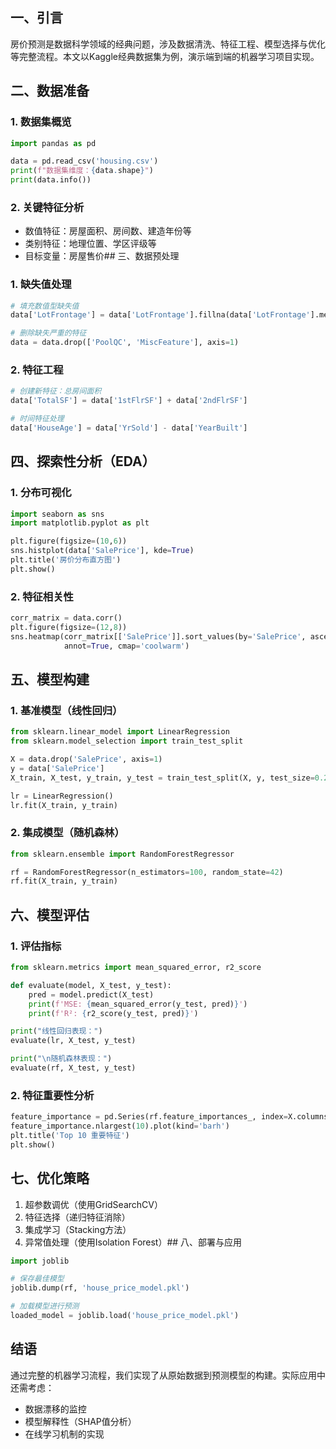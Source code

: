 ## 一、引言
房价预测是数据科学领域的经典问题，涉及数据清洗、特征工程、模型选择与优化等完整流程。本文以Kaggle经典数据集为例，演示端到端的机器学习项目实现。
## 二、数据准备
### 1. 数据集概览

```python
import pandas as pd

data = pd.read_csv('housing.csv')
print(f"数据集维度：{data.shape}")
print(data.info())
```
### 2. 关键特征分析

- 数值特征：房屋面积、房间数、建造年份等
- 类别特征：地理位置、学区评级等
- 目标变量：房屋售价## 三、数据预处理
### 1. 缺失值处理

```python
# 填充数值型缺失值
data['LotFrontage'] = data['LotFrontage'].fillna(data['LotFrontage'].median())

# 删除缺失严重的特征
data = data.drop(['PoolQC', 'MiscFeature'], axis=1)
```
### 2. 特征工程

```python
# 创建新特征：总房间面积
data['TotalSF'] = data['1stFlrSF'] + data['2ndFlrSF']

# 时间特征处理
data['HouseAge'] = data['YrSold'] - data['YearBuilt']
```
## 四、探索性分析（EDA）
### 1. 分布可视化

```python
import seaborn as sns
import matplotlib.pyplot as plt

plt.figure(figsize=(10,6))
sns.histplot(data['SalePrice'], kde=True)
plt.title('房价分布直方图')
plt.show()
```
### 2. 特征相关性

```python
corr_matrix = data.corr()
plt.figure(figsize=(12,8))
sns.heatmap(corr_matrix[['SalePrice']].sort_values(by='SalePrice', ascending=False), 
            annot=True, cmap='coolwarm')
```
## 五、模型构建
### 1. 基准模型（线性回归）

```python
from sklearn.linear_model import LinearRegression
from sklearn.model_selection import train_test_split

X = data.drop('SalePrice', axis=1)
y = data['SalePrice']
X_train, X_test, y_train, y_test = train_test_split(X, y, test_size=0.2)

lr = LinearRegression()
lr.fit(X_train, y_train)
```
### 2. 集成模型（随机森林）

```python
from sklearn.ensemble import RandomForestRegressor

rf = RandomForestRegressor(n_estimators=100, random_state=42)
rf.fit(X_train, y_train)
```
## 六、模型评估
### 1. 评估指标

```python
from sklearn.metrics import mean_squared_error, r2_score

def evaluate(model, X_test, y_test):
    pred = model.predict(X_test)
    print(f'MSE: {mean_squared_error(y_test, pred)}')
    print(f'R²: {r2_score(y_test, pred)}')

print("线性回归表现：")
evaluate(lr, X_test, y_test)

print("\n随机森林表现：")
evaluate(rf, X_test, y_test)
```
### 2. 特征重要性分析

```python
feature_importance = pd.Series(rf.feature_importances_, index=X.columns)
feature_importance.nlargest(10).plot(kind='barh')
plt.title('Top 10 重要特征')
plt.show()
```
## 七、优化策略

1. 超参数调优（使用GridSearchCV）
2. 特征选择（递归特征消除）
3. 集成学习（Stacking方法）
4. 异常值处理（使用Isolation Forest）## 八、部署与应用

```python
import joblib

# 保存最佳模型
joblib.dump(rf, 'house_price_model.pkl')

# 加载模型进行预测
loaded_model = joblib.load('house_price_model.pkl')
```
## 结语
通过完整的机器学习流程，我们实现了从原始数据到预测模型的构建。实际应用中还需考虑：

- 数据漂移的监控
- 模型解释性（SHAP值分析）
- 在线学习机制的实现